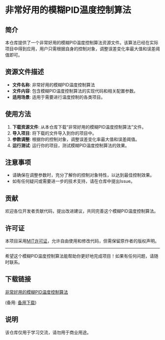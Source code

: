 # 非常好用的模糊PID温度控制算法

## 简介

本仓库提供了一个非常好用的模糊PID温度控制算法资源文件。该算法已经在实际项目中得到应用，用户只需根据自身的控制对象，调整误差变化率最大值和误差阈值即可。

## 资源文件描述

- **文件名称**: 非常好用的模糊PID温度控制算法
- **文件内容**: 包含模糊PID温度控制算法的实现代码和相关配置参数。
- **适用场景**: 适用于需要进行温度控制的各类项目。

## 使用方法

1. **下载资源文件**: 从本仓库下载“非常好用的模糊PID温度控制算法”文件。
2. **导入项目**: 将下载的文件导入到你的项目中。
3. **参数调整**: 根据你的控制对象，调整误差变化率最大值和误差阈值。
4. **运行测试**: 运行你的项目，测试模糊PID温度控制算法的效果。

## 注意事项

- 请确保在调整参数时，充分了解你的控制对象特性，以达到最佳控制效果。
- 如有任何疑问或需要进一步的技术支持，请在仓库中提出Issue。

## 贡献

欢迎各位开发者贡献代码，提出改进建议，共同完善这个模糊PID温度控制算法。

## 许可证

本项目采用[MIT许可证](LICENSE)，允许自由使用和修改代码，但需保留原作者的版权声明。

---

希望这个模糊PID温度控制算法能帮助你更好地完成项目！如果有任何问题，请随时联系。

## 下载链接
[非常好用的模糊PID温度控制算法](https://pan.quark.cn/s/e220eff4422b) 

(备用: [备用下载](https://pan.baidu.com/s/1kiu5B7id2m85FXP0V6_yDw?pwd=1234))

## 说明

该仓库仅用于学习交流，请勿用于商业用途。
